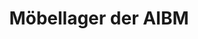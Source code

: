 ---
title: "Möbellager der AIBM"
url: /bad-muender-am-deister/moebellager-der-aibm/
shop: Gebrauchtwaren
---